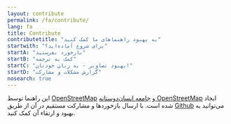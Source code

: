```yaml
---
layout: contribute
permalink: /fa/contribute/
lang: fa
title: Contribute
contributetitle: "به بهبود راهنماهای ما کمک کنید"
startwith: "برای شروع آماده‌اید؟"
startA: "بازخورد بفرستید"
startB: "کمک به ترجمه"
startC: "بهبود تصاویر - به زبان خودتان!"
startD: "گزارش مشکلات و مشارکت"
nosearch: true
---
```

این راهنما توسط  [OpenStreetMap](http://www.openstreetmap.org/) و [جامعه انسان‌دوستانه OpenStreetMap](http://hotosm.org/) ایجاد شده است. با ارسال بازخوردها و مشارکت مستقیم در آن از طریق [Github](http://github.com/hotosm/learnosm) می‌توانید به بهبود و ارتقاء آن کمک کنید.
